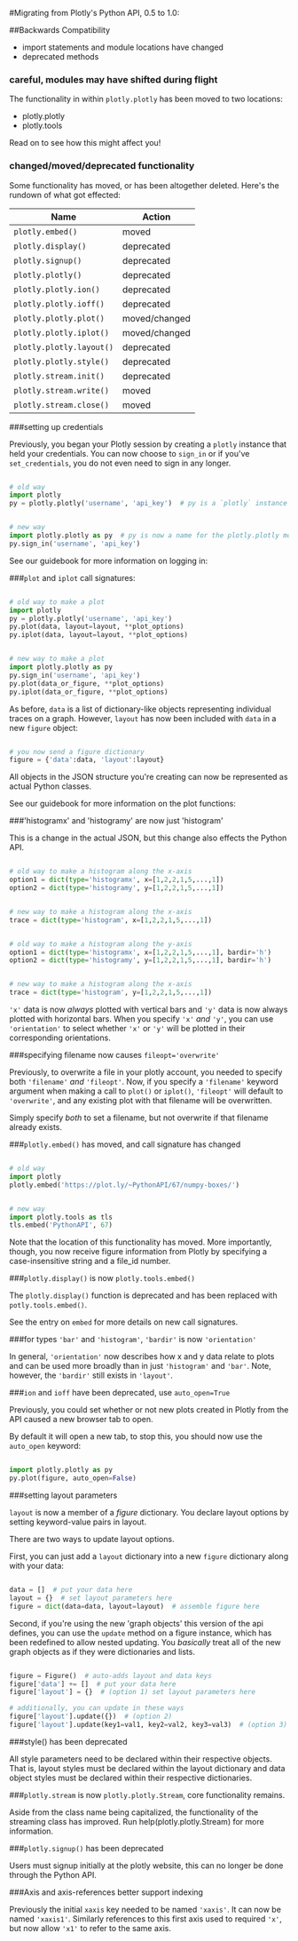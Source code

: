 #Migrating from Plotly's Python API, 0.5 to 1.0:

##Backwards Compatibility

* import statements and module locations have changed
* deprecated methods

### careful, modules may have shifted during flight

The functionality in within `plotly.plotly` has been moved to two locations:

* plotly.plotly
* plotly.tools

Read on to see how this might affect you!

### changed/moved/deprecated functionality

Some functionality has moved, or has been altogether deleted. Here's the
rundown of what got effected:

| Name                       | Action         |
| ------------------------   | -------------- |
| `plotly.embed()`           | moved          |
| `plotly.display()`         | deprecated    |
| `plotly.signup()`          | deprecated    |
| `plotly.plotly()`          | deprecated    |
| `plotly.plotly.ion()`      | deprecated    |
| `plotly.plotly.ioff()`     | deprecated    |
| `plotly.plotly.plot()`     | moved/changed  |
| `plotly.plotly.iplot()`    | moved/changed  |
| `plotly.plotly.layout()`   | deprecated    |
| `plotly.plotly.style()`    | deprecated    |
| `plotly.stream.init()`     | deprecated    |
| `plotly.stream.write()`    | moved          |
| `plotly.stream.close()`    | moved          |

###setting up credentials

Previously, you began your Plotly session by creating a `plotly` instance that
held your credentials. You can now choose to `sign_in` or if you've
`set_credentials`, you do not even need to sign in any longer.

```python

# old way
import plotly
py = plotly.plotly('username', 'api_key')  # py is a `plotly` instance
```

```python

# new way
import plotly.plotly as py  # py is now a name for the plotly.plotly module
py.sign_in('username', 'api_key')
```

See our guidebook for more information on logging in:


###`plot` and `iplot` call signatures:


```python

# old way to make a plot
import plotly
py = plotly.plotly('username', 'api_key')
py.plot(data, layout=layout, **plot_options)
py.iplot(data, layout=layout, **plot_options)
```

```python

# new way to make a plot
import plotly.plotly as py
py.sign_in('username', 'api_key')
py.plot(data_or_figure, **plot_options)
py.iplot(data_or_figure, **plot_options)
```

As before, `data` is a list of dictionary-like objects representing
individual traces on a graph. However, `layout` has now been included with
`data` in a new `figure` object:

```python

# you now send a figure dictionary
figure = {'data':data, 'layout':layout}
```

All objects in the JSON structure you're creating can now be represented as
actual Python classes.

See our guidebook for more information on the plot functions:

###'histogramx' and 'histogramy' are now just 'histogram'

This is a change in the actual JSON, but this change also effects the Python
API.

```python

# old way to make a histogram along the x-axis
option1 = dict(type='histogramx', x=[1,2,2,1,5,...,1])
option2 = dict(type='histogramy', y=[1,2,2,1,5,...,1])
```

```python

# new way to make a histogram along the x-axis
trace = dict(type='histogram', x=[1,2,2,1,5,...,1])
```

```python

# old way to make a histogram along the y-axis
option1 = dict(type='histogramx', x=[1,2,2,1,5,...,1], bardir='h')
option2 = dict(type='histogramy', y=[1,2,2,1,5,...,1], bardir='h')
```

```python

# new way to make a histogram along the x-axis
trace = dict(type='histogram', y=[1,2,2,1,5,...,1])
```

`'x'` data is now *always* plotted with vertical bars and `'y'` data is now
always plotted with horizontal bars. When you specify `'x'` *and* `'y'`,
you can use `'orientation'` to select whether `'x'` or `'y'` will be plotted
in their corresponding orientations.


###specifying filename now causes `fileopt='overwrite'`

Previously, to overwrite a file in your plotly account,
you needed to specify both `'filename'` *and* `'fileopt'`. Now,
if you specify a `'filename'` keyword argument when making a call to `plot()`
or `iplot()`, `'fileopt'` will default to `'overwrite'`,
and any existing plot with that filename will be overwritten.

Simply specify *both* to set a filename, but not overwrite if that filename
already exists.

###`plotly.embed()` has moved, and call signature has changed

```python

# old way
import plotly
plotly.embed('https://plot.ly/~PythonAPI/67/numpy-boxes/')
```

```python

# new way
import plotly.tools as tls
tls.embed('PythonAPI', 67)
```
Note that the location of this functionality has moved. More importantly,
though, you now receive figure information from Plotly by specifying a
case-insensitive string and a file_id number.


###`plotly.display()` is now `plotly.tools.embed()`

The `plotly.display()` function is deprecated and has been replaced with
`potly.tools.embed()`.

See the entry on `embed` for more details on new call signatures.

###for types `'bar'` and `'histogram'`, `'bardir'` is now `'orientation'`

In general, `'orientation'` now describes how x and y data relate to plots
and can be used more broadly than in just `'histogram'` and `'bar'`. Note,
however, the `'bardir'` still exists in `'layout'`.

###`ion` and `ioff` have been deprecated, use `auto_open=True`

Previously, you could set whether or not new plots created in Plotly from the
API caused a new browser tab to open.

By default it will open a new tab, to stop this, you should now use the
`auto_open` keyword:

```python

import plotly.plotly as py
py.plot(figure, auto_open=False)
```

###setting layout parameters

`layout` is now a member of a *figure* dictionary. You declare
layout options by setting keyword-value pairs in layout.

There are two ways to update layout options.

First, you can just add a `layout` dictionary into a new `figure` dictionary
along with your data:

```python

data = []  # put your data here
layout = {}  # set layout parameters here
figure = dict(data=data, layout=layout)  # assemble figure here
```

Second, if you're using the new 'graph objects' this version of the api
defines, you can use the `update` method on a figure instance, which has been
redefined to allow nested updating. You *basically* treat all of the new
graph objects as if they were dictionaries and lists.

```python

figure = Figure()  # auto-adds layout and data keys
figure['data'] += []  # put your data here
figure['layout'] = {}  # (option 1) set layout parameters here

# additionally, you can update in these ways
figure['layout'].update({})  # (option 2)
figure['layout'].update(key1=val1, key2=val2, key3=val3)  # (option 3)
```

###style() has been deprecated

All style parameters need to be declared within their respective objects.
That is, layout styles must be declared within the layout dictionary and data
object styles must be declared within their respective dictionaries.

###`plotly.stream` is now `plotly.plotly.Stream`, core functionality remains.

Aside from the class name being capitalized, the functionality of the
streaming class has improved. Run help(plotly.plotly.Stream) for more
information.

###`plotly.signup()` has been deprecated

Users must signup initially at the plotly website, this can no longer be done
through the Python API.

###Axis and axis-references better support indexing

Previously the initial `xaxis` key needed to be named `'xaxis'`. It can now
be named `'xaxis1'`. Similarly references to this first axis used to required
 `'x'`, but now allow `'x1'` to refer to the same axis.

